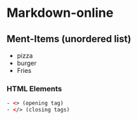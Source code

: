 # Markdown-online

## Ment-Items (unordered list)
- pizza
- burger
- Fries

### HTML Elements 
```html
- <> (opening tag)
- </> (closing tags)
```
